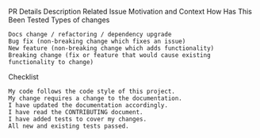 PR Details
Description
Related Issue
Motivation and Context
How Has This Been Tested
Types of changes

    Docs change / refactoring / dependency upgrade
    Bug fix (non-breaking change which fixes an issue)
    New feature (non-breaking change which adds functionality)
    Breaking change (fix or feature that would cause existing functionality to change)

Checklist

    My code follows the code style of this project.
    My change requires a change to the documentation.
    I have updated the documentation accordingly.
    I have read the CONTRIBUTING document.
    I have added tests to cover my changes.
    All new and existing tests passed.
